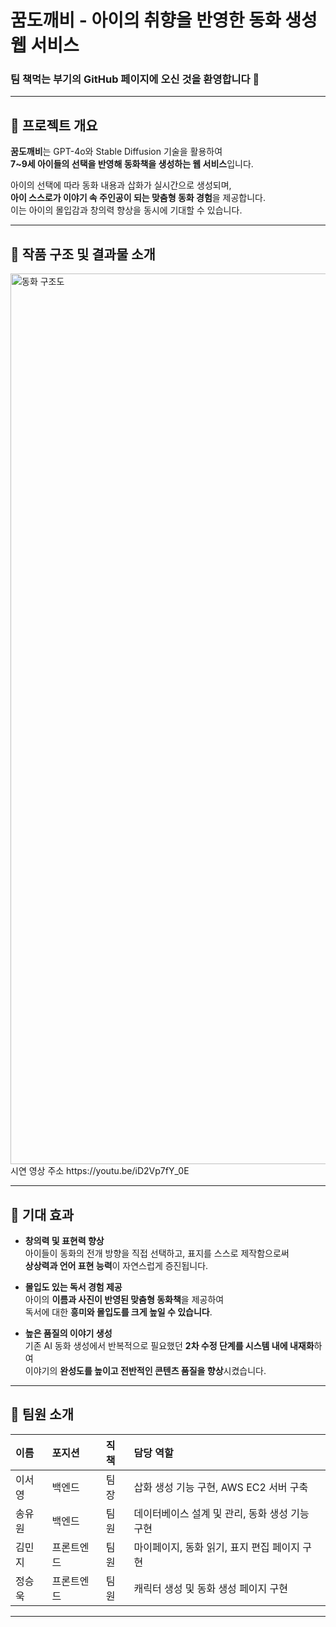 # 꿈도깨비 - 아이의 취향을 반영한 동화 생성 웹 서비스
### 팀 **책먹는 부기**의 GitHub 페이지에 오신 것을 환영합니다 🌠

---

## 📌 프로젝트 개요

**꿈도깨비**는 GPT-4o와 Stable Diffusion 기술을 활용하여  
**7~9세 아이들의 선택을 반영해 동화책을 생성하는 웹 서비스**입니다.

아이의 선택에 따라 동화 내용과 삽화가 실시간으로 생성되며,  
**아이 스스로가 이야기 속 주인공이 되는 맞춤형 동화 경험**을 제공합니다.  
이는 아이의 몰입감과 창의력 향상을 동시에 기대할 수 있습니다.

---

## 📁 작품 구조 및 결과물 소개

<img width="1425" alt="동화 구조도" src="https://github.com/user-attachments/assets/cd185eba-27fb-48b9-b68e-a324941580d7" />
시연 영상 주소 https://youtu.be/iD2Vp7fY_0E

---

## 🎯 기대 효과

- **창의력 및 표현력 향상**  
  아이들이 동화의 전개 방향을 직접 선택하고, 표지를 스스로 제작함으로써  
  **상상력과 언어 표현 능력**이 자연스럽게 증진됩니다.

- **몰입도 있는 독서 경험 제공**  
  아이의 **이름과 사진이 반영된 맞춤형 동화책**을 제공하여  
  독서에 대한 **흥미와 몰입도를 크게 높일 수 있습니다**.

- **높은 품질의 이야기 생성**  
  기존 AI 동화 생성에서 반복적으로 필요했던 **2차 수정 단계를 시스템 내에 내재화**하여  
  이야기의 **완성도를 높이고 전반적인 콘텐츠 품질을 향상**시켰습니다.

---

## 👥 팀원 소개

| 이름 | 포지션 | 직책 | 담당 역할 |
|:--|:--|:--|:--|
| 이서영 | 백엔드 | 팀장 | 삽화 생성 기능 구현, AWS EC2 서버 구축 |
| 송유원 | 백엔드 | 팀원 | 데이터베이스 설계 및 관리, 동화 생성 기능 구현 |
| 김민지 | 프론트엔드 | 팀원 | 마이페이지, 동화 읽기, 표지 편집 페이지 구현 |
| 정승욱 | 프론트엔드 | 팀원 | 캐릭터 생성 및 동화 생성 페이지 구현 |

---

